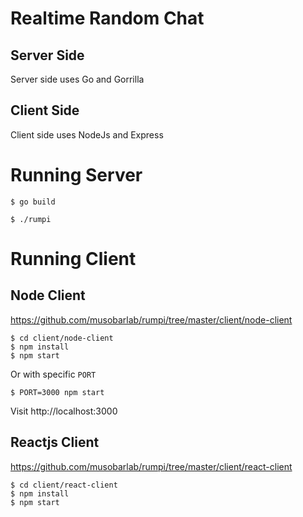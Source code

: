 # Realtime Random Chat

## Server Side
Server side uses Go and Gorrilla

## Client Side
Client side uses NodeJs and Express

# Running Server

```shell
$ go build

$ ./rumpi
```

# Running Client

## Node Client
https://github.com/musobarlab/rumpi/tree/master/client/node-client
```shell
$ cd client/node-client
$ npm install
$ npm start
```

Or with specific `PORT`

```shell
$ PORT=3000 npm start
```

Visit http://localhost:3000

## Reactjs Client
https://github.com/musobarlab/rumpi/tree/master/client/react-client
```shell
$ cd client/react-client
$ npm install
$ npm start
```